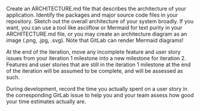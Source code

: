 Create an ARCHITECTURE.md file that describes the architecture of your application. Identify the packages and major source code files in your repository. Sketch out the overall architecture of your system broadly. If you want, you can use a tool like asciiflow or Mermaid for text purity in your ARCHITECTURE.md file, or you may create an architecture diagram as an image (.png, .jpg, .svg). Note that GitLab can render Mermaid diagrams!

At the end of the iteration, move any incomplete feature and user story issues from your iteration 1 milestone into a new milestone for iteration 2. Features and user stories that are still in the iteration 1 milestone at the end of the iteration will be assumed to be complete, and will be assessed as such.

During development, record the time you actually spent on a user story in the corresponding GitLab issue to help you and your team assess how good your time estimates actually are.